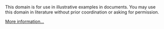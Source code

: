 This domain is for use in illustrative examples in documents. You may use this
domain in literature without prior coordination or asking for permission.

[More information...](https://www.iana.org/domains/example)